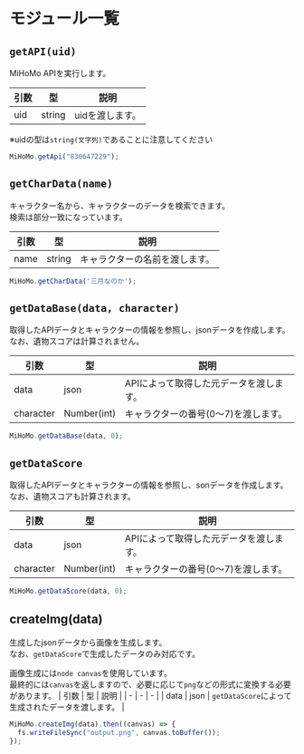 # モジュール一覧

## `getAPI(uid)`

MiHoMo APIを実行します。

| 引数 | 型     | 説明             |
| ---- | ------ | ---------------- |
| uid  | string | uidを渡します。 |

※uidの型は`string(文字列)`であることに注意してください

```js
MiHoMo.getApi("830647229");
```

## `getCharData(name)`
キャラクター名から、キャラクターのデータを検索できます。
<br />検索は部分一致になっています。

| 引数 | 型     | 説明             |
| ---- | ------ | ---------------- |
| name  | string | キャラクターの名前を渡します。 |

```js
MiHoMo.getCharData('三月なのか');
```

## `getDataBase(data, character)`

取得したAPIデータとキャラクターの情報を参照し、jsonデータを作成します。
<br />なお、遺物スコアは計算されません。

| 引数      | 型          | 説明                                     |
| --------- | ----------- | ---------------------------------------- |
| data      | json        | APIによって取得した元データを渡します。 |
| character | Number(int) | キャラクターの番号(0～7)を渡します。   |

```js
MiHoMo.getDataBase(data, 0);
```

## `getDataScore`

取得したAPIデータとキャラクターの情報を参照し、sonデータを作成します。
<br />なお、遺物スコアも計算されます。

| 引数      | 型          | 説明                                     |
| --------- | ----------- | ---------------------------------------- |
| data      | json        | APIによって取得した元データを渡します。 |
| character | Number(int) | キャラクターの番号(0～7)を渡します。   |

```js
MiHoMo.getDataScore(data, 0);
```

## createImg(data)

生成したjsonデータから画像を生成します。
<br />なお、`getDataScore`で生成したデータのみ対応です。

画像生成には`node canvas`を使用しています。
<br />最終的には`canvas`を返しますので、必要に応じて`png`などの形式に変換する必要があります。
| 引数 | 型 | 説明 |
| - | - | - |
| data | json | `getDataScore`によって生成されたデータを渡します。 |

```js
MiHoMo.createImg(data).then((canvas) => {
  fs.writeFileSync("output.png", canvas.toBuffer());
});
```
